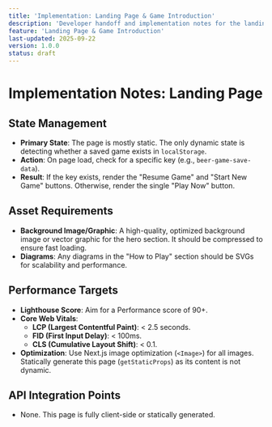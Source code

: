 ```yaml
---
title: 'Implementation: Landing Page & Game Introduction'
description: 'Developer handoff and implementation notes for the landing page.'
feature: 'Landing Page & Game Introduction'
last-updated: 2025-09-22
version: 1.0.0
status: draft
---
```


# Implementation Notes: Landing Page

## State Management

- **Primary State**: The page is mostly static. The only dynamic state is detecting whether a saved game exists in `localStorage`.
- **Action**: On page load, check for a specific key (e.g., `beer-game-save-data`).
- **Result**: If the key exists, render the "Resume Game" and "Start New Game" buttons. Otherwise, render the single "Play Now" button.

## Asset Requirements

- **Background Image/Graphic**: A high-quality, optimized background image or vector graphic for the hero section. It should be compressed to ensure fast loading.
- **Diagrams**: Any diagrams in the "How to Play" section should be SVGs for scalability and performance.

## Performance Targets

- **Lighthouse Score**: Aim for a Performance score of 90+.
- **Core Web Vitals**:
    - **LCP (Largest Contentful Paint)**: < 2.5 seconds.
    - **FID (First Input Delay)**: < 100ms.
    - **CLS (Cumulative Layout Shift)**: < 0.1.
- **Optimization**: Use Next.js image optimization (`<Image>`) for all images. Statically generate this page (`getStaticProps`) as its content is not dynamic.

## API Integration Points

- None. This page is fully client-side or statically generated.
